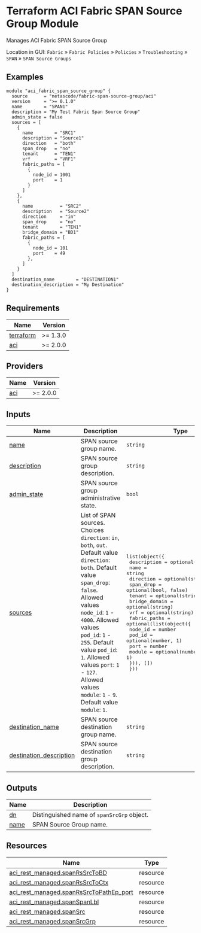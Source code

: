 <!-- BEGIN_TF_DOCS -->
# Terraform ACI Fabric SPAN Source Group Module

Manages ACI Fabric SPAN Source Group

Location in GUI:
`Fabric` » `Fabric Policies` » `Policies` » `Troubleshooting` » `SPAN` » `SPAN Source Groups`

## Examples

```hcl
module "aci_fabric_span_source_group" {
  source      = "netascode/fabric-span-source-group/aci"
  version     = ">= 0.1.0"
  name        = "SPAN1"
  description = "My Test Fabric Span Source Group"
  admin_state = false
  sources = [
    {
      name        = "SRC1"
      description = "Source1"
      direction   = "both"
      span_drop   = "no"
      tenant      = "TEN1"
      vrf         = "VRF1"
      fabric_paths = [
        {
          node_id = 1001
          port    = 1
        }
      ]
    },
    {
      name          = "SRC2"
      description   = "Source2"
      direction     = "in"
      span_drop     = "no"
      tenant        = "TEN1"
      bridge_domain = "BD1"
      fabric_paths = [
        {
          node_id = 101
          port    = 49
        },
      ]
    }
  ]
  destination_name        = "DESTINATION1"
  destination_description = "My Destination"
}
```

## Requirements

| Name | Version |
|------|---------|
| <a name="requirement_terraform"></a> [terraform](#requirement\_terraform) | >= 1.3.0 |
| <a name="requirement_aci"></a> [aci](#requirement\_aci) | >= 2.0.0 |

## Providers

| Name | Version |
|------|---------|
| <a name="provider_aci"></a> [aci](#provider\_aci) | >= 2.0.0 |

## Inputs

| Name | Description | Type | Default | Required |
|------|-------------|------|---------|:--------:|
| <a name="input_name"></a> [name](#input\_name) | SPAN source group name. | `string` | n/a | yes |
| <a name="input_description"></a> [description](#input\_description) | SPAN source group description. | `string` | `""` | no |
| <a name="input_admin_state"></a> [admin\_state](#input\_admin\_state) | SPAN source group administrative state. | `bool` | `true` | no |
| <a name="input_sources"></a> [sources](#input\_sources) | List of SPAN sources. Choices `direction`: `in`, `both`, `out`. Default value `direction`: `both`. Default value `span_drop`: `false`. Allowed values `node_id`: `1` - `4000`. Allowed values `pod_id`: `1` - `255`. Default value `pod_id`: `1`. Allowed values `port`: `1` - `127`. Allowed values `module`: `1` - `9`. Default value `module`: `1`. | <pre>list(object({<br>    description   = optional(string, "")<br>    name          = string<br>    direction     = optional(string, "both")<br>    span_drop     = optional(bool, false)<br>    tenant        = optional(string)<br>    bridge_domain = optional(string)<br>    vrf           = optional(string)<br>    fabric_paths = optional(list(object({<br>      node_id = number<br>      pod_id  = optional(number, 1)<br>      port    = number<br>      module  = optional(number, 1)<br>    })), [])<br>  }))</pre> | `[]` | no |
| <a name="input_destination_name"></a> [destination\_name](#input\_destination\_name) | SPAN source destination group name. | `string` | n/a | yes |
| <a name="input_destination_description"></a> [destination\_description](#input\_destination\_description) | SPAN source destination group description. | `string` | `""` | no |

## Outputs

| Name | Description |
|------|-------------|
| <a name="output_dn"></a> [dn](#output\_dn) | Distinguished name of `spanSrcGrp` object. |
| <a name="output_name"></a> [name](#output\_name) | SPAN Source Group name. |

## Resources

| Name | Type |
|------|------|
| [aci_rest_managed.spanRsSrcToBD](https://registry.terraform.io/providers/CiscoDevNet/aci/latest/docs/resources/rest_managed) | resource |
| [aci_rest_managed.spanRsSrcToCtx](https://registry.terraform.io/providers/CiscoDevNet/aci/latest/docs/resources/rest_managed) | resource |
| [aci_rest_managed.spanRsSrcToPathEp_port](https://registry.terraform.io/providers/CiscoDevNet/aci/latest/docs/resources/rest_managed) | resource |
| [aci_rest_managed.spanSpanLbl](https://registry.terraform.io/providers/CiscoDevNet/aci/latest/docs/resources/rest_managed) | resource |
| [aci_rest_managed.spanSrc](https://registry.terraform.io/providers/CiscoDevNet/aci/latest/docs/resources/rest_managed) | resource |
| [aci_rest_managed.spanSrcGrp](https://registry.terraform.io/providers/CiscoDevNet/aci/latest/docs/resources/rest_managed) | resource |
<!-- END_TF_DOCS -->